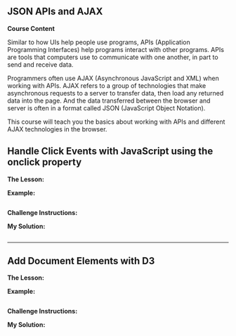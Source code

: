 ## JSON APIs and AJAX ##

**Course Content**

Similar to how UIs help people use programs, APIs (Application Programming Interfaces) help programs interact with other programs. APIs are tools that computers use to communicate with one another, in part to send and receive data.

Programmers often use AJAX (Asynchronous JavaScript and XML) when working with APIs. AJAX refers to a group of technologies that make asynchronous requests to a server to transfer data, then load any returned data into the page. And the data transferred between the browser and server is often in a format called JSON (JavaScript Object Notation).

This course will teach you the basics about working with APIs and different AJAX technologies in the browser.

## Handle Click Events with JavaScript using the onclick property ##

**The Lesson:**

**Example:**

```Javascript 

```


**Challenge Instructions:**

**My Solution:**

```Javascript 

```

------

## Add Document Elements with D3 ##

**The Lesson:**

**Example:**

```Javascript 

```


**Challenge Instructions:**

**My Solution:**

```Javascript 

```
